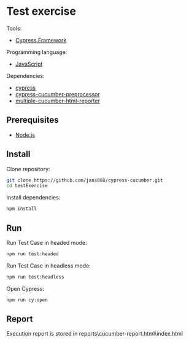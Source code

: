 # Test exercise

Tools:
 - [Cypress Framework](https://www.cypress.io/)
 
Programming language:
 - [JavaScript](https://www.javascript.com/)

Dependencies:
- [cypress](https://www.npmjs.com/package/cypress)
- [cypress-cucumber-preprocessor](https://www.npmjs.com/package/cypress-cucumber-preprocessor)
- [multiple-cucumber-html-reporter](https://www.npmjs.com/package/multiple-cucumber-html-reporter)

## Prerequisites

- [Node.js](https://nodejs.org/)

## Install

Clone repository:

```sh
git clone https://github.com/jans888/cypress-cucumber.git
cd testExercise
```

Install dependencies:

```sh
npm install
```

## Run

Run Test Case in headed mode:
```sh
npm run test:headed
```

Run Test Case in headless mode:
```sh
npm run test:headless
```

Open Cypress:
```sh
npm run cy:open
```
## Report
Execution report is stored in reports\cucumber-report.html\index.html
